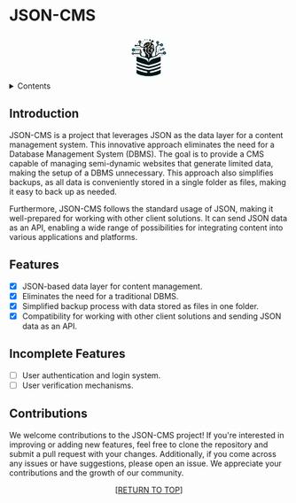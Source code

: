 <a name="readme-top"></a>

# JSON-CMS

<div align="center">
    <img src="logo.png" alt="Logo" width="80" height="80">
</div>

<details>
    <summary>Contents</summary>
    <ol>
        <li>
            <a href="#introduction">Introduction</a>
        </li>
        <li>
            <a href="#features">Features</a>
        </li>
        <li>
            <a href="#incomplete-features">Incomplete Features</a>
        </li>
        <li>
            <a href="#contributions">Contributions</a>
        </li>
    </ol>
</details>

## Introduction

JSON-CMS is a project that leverages JSON as the data layer for a content management system. This innovative approach eliminates the need for a Database Management System (DBMS). The goal is to provide a CMS capable of managing semi-dynamic websites that generate limited data, making the setup of a DBMS unnecessary. This approach also simplifies backups, as all data is conveniently stored in a single folder as files, making it easy to back up as needed.

Furthermore, JSON-CMS follows the standard usage of JSON, making it well-prepared for working with other client solutions. It can send JSON data as an API, enabling a wide range of possibilities for integrating content into various applications and platforms.

## Features

- [x] JSON-based data layer for content management.
- [x] Eliminates the need for a traditional DBMS.
- [x] Simplified backup process with data stored as files in one folder.
- [x] Compatibility for working with other client solutions and sending JSON data as an API.

## Incomplete Features

- [ ] User authentication and login system.
- [ ] User verification mechanisms.

## Contributions

We welcome contributions to the JSON-CMS project! If you're interested in improving or adding new features, feel free to clone the repository and submit a pull request with your changes. Additionally, if you come across any issues or have suggestions, please open an issue. We appreciate your contributions and the growth of our community.

<p align="center">[<a href="#readme-top">RETURN TO TOP</a>]</p>
